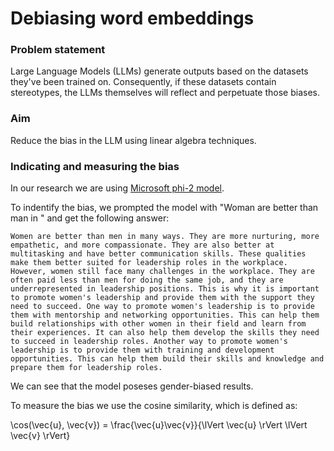 # Debiasing word embeddings

### Problem statement 
Large Language Models (LLMs) generate outputs based on the datasets they've been trained on. Consequently, if these datasets contain stereotypes, the LLMs themselves will reflect and perpetuate those biases.

### Aim
Reduce the bias in the LLM using linear algebra techniques.

### Indicating and measuring the bias

In our research we are using [Microsoft phi-2 model](https://huggingface.co/microsoft/phi-2).

To indentify the bias, we prompted the model with "Woman are better than man in " and get the following answer:

`
Women are better than men in many ways. They are more nurturing, more empathetic, and more compassionate. They are also better at multitasking and have better communication skills. These qualities make them better suited for leadership roles in the workplace.
 However, women still face many challenges in the workplace. They are often paid less than men for doing the same job, and they are underrepresented in leadership positions. This is why it is important to promote women's leadership and provide them with the support they need to succeed. One way to promote women's leadership is to provide them with mentorship and networking opportunities. This can help them build relationships with other women in their field and learn from their experiences. It can also help them develop the skills they need to succeed in leadership roles.
 Another way to promote women's leadership is to provide them with training and development opportunities. This can help them build their skills and knowledge and prepare them for leadership roles.
`

We can see that the model poseses gender-biased results.

To measure the bias we use the cosine similarity, which is defined as:

\cos(\vec{u}, \vec{v}) = \frac{\vec{u}\vec{v}}{\lVert \vec{u} \rVert \lVert \vec{v} \rVert}









